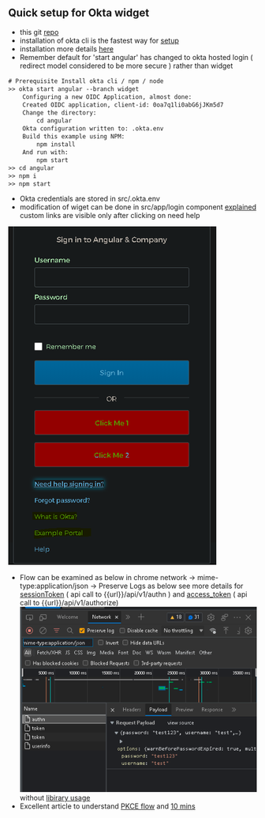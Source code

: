 ## Quick setup for Okta widget 
* this git [repo](https://github.com/ibrezm1/test-auth-angular-appigee)
* installation of okta cli is the fastest way for [setup](https://cli.okta.com/)
* installation more details [here](https://developer.okta.com/blog/2020/12/03/angular-okta)
* Remember default for 'start angular' has changed to okta hosted login ( redirect model considered to be more secure ) rather than widget 
```
# Prerequisite Install okta cli / npm / node  
>> okta start angular --branch widget
    Configuring a new OIDC Application, almost done:
    Created OIDC application, client-id: 0oa7q1li0abG6jJKm5d7
    Change the directory:
        cd angular
    Okta configuration written to: .okta.env
    Build this example using NPM:
        npm install
    And run with:
        npm start
>> cd angular
>> npm i 
>> npm start
```
* Okta credentials are stored in src/.okta.env
* modification of wiget can be done in src/app/login component [explained](https://developer.okta.com/docs/guides/custom-widget/main/#logo) custom links are visible only after clicking on need help <br>

![Screenshot](imgs/Custom-widget.PNG)

* Flow can be examined as below in chrome network -> mime-type:application/json -> Preserve Logs as below see more details for [sessionToken](https://developer.okta.com/docs/reference/api/authn/#authentication-operations)  ( api call to  {{url}}/api/v1/authn ) and [access_token](https://developer.okta.com/docs/reference/api/oidc/#authorize)  ( api call to {{url}}/api/v1/authorize) <br>
![Screenshot](imgs/chrome-network.PNG) without [libirary usage](https://developer.okta.com/blog/2017/04/17/angular-authentication-with-oidc)
* Excellent article to understand [PKCE flow](https://developer.okta.com/blog/2019/08/22/okta-authjs-pkce) and [10 mins](https://developer.okta.com/blog/2018/06/08/add-authentication-to-any-web-page-in-10-minutes)


